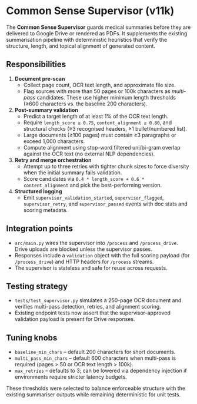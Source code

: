 # Common Sense Supervisor (v11k)

The **Common Sense Supervisor** guards medical summaries before they are
delivered to Google Drive or rendered as PDFs. It supplements the existing
summarisation pipeline with deterministic heuristics that verify the
structure, length, and topical alignment of generated content.

## Responsibilities

1. **Document pre-scan**
   * Collect page count, OCR text length, and approximate file size.
   * Flag sources with more than 50 pages or 100k characters as
     *multi-pass* candidates. These use higher minimum length thresholds
     (≥600 characters vs. the baseline 200 characters).
2. **Post-summary validation**
   * Predict a target length of at least 1% of the OCR text length.
   * Require `length_score ≥ 0.75`, `content_alignment ≥ 0.80`, and
     structural checks (≥3 recognised headers, ≥1 bullet/numbered list).
   * Large documents (≥100 pages) must contain ≥3 paragraphs or exceed
     1,000 characters.
   * Compute alignment using stop-word filtered uni/bi-gram overlap
     against the OCR text (no external NLP dependencies).
3. **Retry and merge orchestration**
   * Attempt up to three retries with tighter chunk sizes to force
     diversity when the initial summary fails validation.
   * Score candidates via `0.4 * length_score + 0.6 * content_alignment`
     and pick the best-performing version.
4. **Structured logging**
   * Emit `supervisor_validation_started`, `supervisor_flagged`,
     `supervisor_retry`, and `supervisor_passed` events with doc stats
     and scoring metadata.

## Integration points

* `src/main.py` wires the supervisor into `/process` and `/process_drive`.
  Drive uploads are blocked unless the supervisor passes.
* Responses include a `validation` object with the full scoring payload
  (for `/process_drive`) and HTTP headers for `/process` streams.
* The supervisor is stateless and safe for reuse across requests.

## Testing strategy

* `tests/test_supervisor.py` simulates a 250-page OCR document and
  verifies multi-pass detection, retries, and alignment scoring.
* Existing endpoint tests now assert that the supervisor-approved
  validation payload is present for Drive responses.

## Tuning knobs

* `baseline_min_chars` – default 200 characters for short documents.
* `multi_pass_min_chars` – default 600 characters when multi-pass is
  required (pages > 50 or OCR text length > 100k).
* `max_retries` – defaults to 3; can be lowered via dependency injection
  if environments require stricter latency budgets.

These thresholds were selected to balance enforceable structure with the
existing summariser outputs while remaining deterministic for unit tests.
